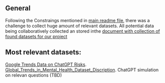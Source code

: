 
 ## General 
 Following the Constraings mentioned in [main readme file](README.md), there was a challenge to collect huge amount of relevant datasets.
 All potential data being collaboratively collected an stored inthe [document with collection of found datasets for our project](https://docs.google.com/document/d/1nzOBzuTgNCnghBkFcH8mq7668mJNukuaXoMGSnNw0Zs/edit#heading=h.6j05eaioxy24)

 ## Most relevant datasets:
[Google Trends Data on ChatGPT Risks](2_data_collection/Google_Trends_On_ChatGPT_Risks.md).
[Global_Trends_in_Mental_Health_Dataset_Discription](2_data_collection/Global_Trends_in_Mental_Health_Dataset_Discription.md).
ChatGPT simulation on relevan questions (TBD)

 
